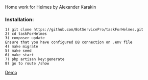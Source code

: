 Home work for Helmes by Alexander Karakin

### Installation:
```
1) git clone https://github.com/BotServicePro/taskForHelmes.git
2) cd taskForHelmes
3) composer update
Ensure that you have configured DB connection on .env file
4) make migrate
5) make seed
6) make start
7) php artisan key:generate
8) go to route /show
```
<a href="http://helmestask.herokuapp.com/show">Demo</a>
